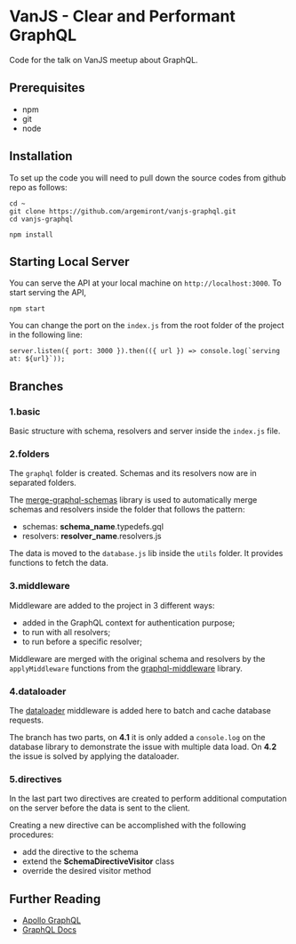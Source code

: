 # VanJS - Clear and Performant GraphQL

Code for the talk on VanJS meetup about GraphQL.


## Prerequisites 

- npm
- git
- node


## Installation

To set up the code you will need to pull down the source codes from github repo as follows:


```shell
cd ~
git clone https://github.com/argemiront/vanjs-graphql.git
cd vanjs-graphql

npm install
```

## Starting Local Server

You can serve the API at your local machine on `http://localhost:3000`. To start serving the API, 

```shell
npm start
```

You can change the port on the `index.js` from the root folder of the project in the following line:

```
server.listen({ port: 3000 }).then(({ url }) => console.log(`serving at: ${url}`));
```

## Branches

### 1.basic
Basic structure with schema, resolvers and server inside the `index.js` file.

### 2.folders
The `graphql` folder is created. Schemas and its resolvers now are in separated folders.

The [merge-graphql-schemas](https://www.npmjs.com/package/merge-graphql-schemas) library is used to automatically merge schemas and resolvers inside the folder that follows the pattern:

- schemas: **schema_name**.typedefs.gql
- resolvers: **resolver_name**.resolvers.js

The data is moved to the `database.js` lib inside the `utils` folder. It provides functions to fetch the data.


### 3.middleware
Middleware are added to the project in 3 different ways:

- added in the GraphQL context for authentication purpose;
- to run with all resolvers;
- to run before a specific resolver;

Middleware are merged with the original schema and resolvers by the `applyMiddleware` functions from the [graphql-middleware](https://www.npmjs.com/package/graphql-middleware) library.


### 4.dataloader
The [dataloader](https://github.com/graphql/dataloader) middleware is added here to batch and cache database requests.

The branch has two parts, on **4.1** it is only added a `console.log` on the database library to demonstrate the issue with multiple data load. On **4.2** the issue is solved by applying the dataloader.


### 5.directives
In the last part two directives are created to perform additional computation on the server before the data is sent to the client.

Creating a new directive can be accomplished with the following procedures:

- add the directive to the schema
- extend the **SchemaDirectiveVisitor** class
- override the desired visitor method

## Further Reading

- [Apollo GraphQL](https://www.apollographql.com/docs/apollo-server/)
- [GraphQL Docs](https://graphql.org/learn/)
